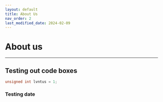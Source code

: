 ```yaml
---
layout: default
title: About Us
nav_order: 2
last_modified_date: 2024-02-09
---
```


# About us

---

## Testing out code boxes

```c
unsigned int lvntus = 1;
```

### Testing date
